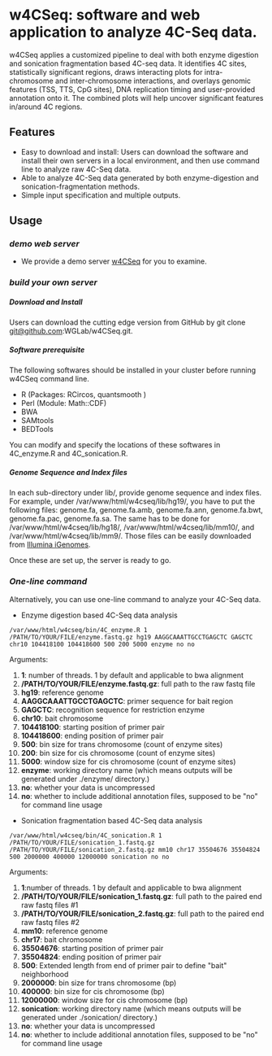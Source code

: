 # w4CSeq: software and web application to analyze 4C-Seq data.

w4CSeq applies a customized pipeline to deal with both enzyme digestion and sonication fragmentation based 4C-seq data. 
It identifies 4C sites, statistically significant regions, draws interacting plots for intra-chromosome and inter-chromosome interactions, and overlays genomic features (TSS, TTS, CpG sites), DNA replication timing and user-provided annotation onto it. 
The combined plots will help uncover significant features in/around 4C regions. 

## Features
* Easy to download and install: Users can download the software and install their own servers in a local environment, and then use command line to analyze raw 4C-Seq data.
* Able to analyze 4C-Seq data generated by both enzyme-digestion and sonication-fragmentation methods.
* Simple input specification and multiple outputs.


## Usage
### *demo web server*
* We provide a demo server [w4CSeq](http://w4cseq.wglab.org/) for you to examine. 

### *build your own server*

##### Download and Install
Users can download the cutting edge version from GitHub by git clone git@github.com:WGLab/w4CSeq.git.

##### Software prerequisite
The following softwares should be installed in your cluster before running w4CSeq command line.
  * R (Packages: RCircos, quantsmooth )
  * Perl (Module: Math::CDF)
  * BWA
  * SAMtools
  * BEDTools
 
You can modify and specify the locations of these softwares in 4C_enzyme.R and 4C_sonication.R.

##### Genome Sequence and Index files
In each sub-directory under lib/, provide genome sequence and index files. For example, under /var/www/html/w4cseq/lib/hg19/, you have to put the following files: genome.fa, genome.fa.amb, genome.fa.ann, genome.fa.bwt, genome.fa.pac, genome.fa.sa. The same has to be done for /var/www/html/w4cseq/lib/hg18/, /var/www/html/w4cseq/lib/mm10/, and /var/www/html/w4cseq/lib/mm9/. Those files can be easily downloaded from [Illumina iGenomes](http://support.illumina.com/sequencing/sequencing_software/igenome.html).

Once these are set up, the server is ready to go.

### *One-line command*
Alternatively, you can use one-line command to analyze your 4C-Seq data.

* Enzyme digestion based 4C-Seq data analysis
```
/var/www/html/w4cseq/bin/4C_enzyme.R 1 /PATH/TO/YOUR/FILE/enzyme.fastq.gz hg19 AAGGCAAATTGCCTGAGCTC GAGCTC chr10 104418100 104418600 500 200 5000 enzyme no no
```
Arguments:
  1. **1**: number of threads. 1 by default and applicable to bwa alignment
  2. **/PATH/TO/YOUR/FILE/enzyme.fastq.gz**: full path to the raw fastq file
  3. **hg19**: reference genome
  4. **AAGGCAAATTGCCTGAGCTC**: primer sequence for bait region
  5. **GAGCTC**: recognition sequence for restriction enzyme
  6. **chr10**: bait chromosome
  7. **104418100**: starting position of primer pair
  8. **104418600**: ending position of primer pair
  9. **500**: bin size for trans chromosome (count of enzyme sites)
  10. **200**: bin size for cis chromosome (count of enzyme sites)
  11. **5000**: window size for cis chromosome (count of enzyme sites)
  12. **enzyme**: working directory name (which means outputs will be generated under ./enzyme/ directory.)
  13. **no**: whether your data is uncompressed
  14. **no**: whether to include additional annotation files, supposed to be "no" for command line usage

* Sonication fragmentation based 4C-Seq data analysis
```
/var/www/html/w4cseq/bin/4C_sonication.R 1 /PATH/TO/YOUR/FILE/sonication_1.fastq.gz /PATH/TO/YOUR/FILE/sonication_2.fastq.gz mm10 chr17 35504676 35504824 500 2000000 400000 12000000 sonication no no
```
Arguments:
  1. **1**:number of threads. 1 by default and applicable to bwa alignment
  2. **/PATH/TO/YOUR/FILE/sonication_1.fastq.gz**: full path to the paired end raw fastq files #1
  3. **/PATH/TO/YOUR/FILE/sonication_2.fastq.gz**: full path to the paired end raw fastq files #2
  4. **mm10**: reference genome
  5. **chr17**: bait chromosome
  6. **35504676**: starting position of primer pair
  7. **35504824**: ending position of primer pair
  8. **500**: Extended length from end of primer pair to define "bait" neighborhood
  9. **2000000**: bin size for trans chromosome (bp)
  10. **400000**: bin size for cis chromosome (bp)
  11. **12000000**: window size for cis chromosome (bp)
  12. **sonication**: working directory name (which means outputs will be generated under ./sonication/ directory.)
  13. **no**: whether your data is uncompressed
  14. **no**: whether to include additional annotation files, supposed to be "no" for command line usage



